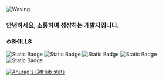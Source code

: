 ![Waving](https://capsule-render.vercel.app/api?type=waving&height=200&color=gradient&text=HI,%20i'm%20Minjae&section=header&reversal=false&fontAlign=50&fontColor=33333&textBg=false&fontSize=65&fontAlignY=35)



### 안녕하세요, 소통하며 성장하는 개발자입니다.

### ⊙SKILLS
![Static Badge](https://img.shields.io/badge/java-green?style=for-the-badge&logo=openjdk&logoColor=000000)
![Static Badge](https://img.shields.io/badge/html5-yellow?style=for-the-badge&logo=html5)
![Static Badge](https://img.shields.io/badge/css-blue?style=for-the-badge&logo=css3&logoColor=000000)
![Static Badge](https://img.shields.io/badge/Oracle-blue?style=for-the-badge&logo=oracle&logoColor=000000) <br>
![Static Badge](https://img.shields.io/badge/javascript-blue?style=for-the-badge&logo=javascript&color=yellow)









[![Anurag's GitHub stats](https://github-readme-stats.vercel.app/api?username=mrMinJaesss)](https://github.com/anuraghazra/github-readme-stats)
